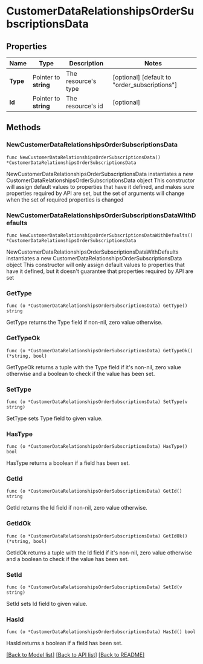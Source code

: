# CustomerDataRelationshipsOrderSubscriptionsData

## Properties

Name | Type | Description | Notes
------------ | ------------- | ------------- | -------------
**Type** | Pointer to **string** | The resource&#39;s type | [optional] [default to "order_subscriptions"]
**Id** | Pointer to **string** | The resource&#39;s id | [optional] 

## Methods

### NewCustomerDataRelationshipsOrderSubscriptionsData

`func NewCustomerDataRelationshipsOrderSubscriptionsData() *CustomerDataRelationshipsOrderSubscriptionsData`

NewCustomerDataRelationshipsOrderSubscriptionsData instantiates a new CustomerDataRelationshipsOrderSubscriptionsData object
This constructor will assign default values to properties that have it defined,
and makes sure properties required by API are set, but the set of arguments
will change when the set of required properties is changed

### NewCustomerDataRelationshipsOrderSubscriptionsDataWithDefaults

`func NewCustomerDataRelationshipsOrderSubscriptionsDataWithDefaults() *CustomerDataRelationshipsOrderSubscriptionsData`

NewCustomerDataRelationshipsOrderSubscriptionsDataWithDefaults instantiates a new CustomerDataRelationshipsOrderSubscriptionsData object
This constructor will only assign default values to properties that have it defined,
but it doesn't guarantee that properties required by API are set

### GetType

`func (o *CustomerDataRelationshipsOrderSubscriptionsData) GetType() string`

GetType returns the Type field if non-nil, zero value otherwise.

### GetTypeOk

`func (o *CustomerDataRelationshipsOrderSubscriptionsData) GetTypeOk() (*string, bool)`

GetTypeOk returns a tuple with the Type field if it's non-nil, zero value otherwise
and a boolean to check if the value has been set.

### SetType

`func (o *CustomerDataRelationshipsOrderSubscriptionsData) SetType(v string)`

SetType sets Type field to given value.

### HasType

`func (o *CustomerDataRelationshipsOrderSubscriptionsData) HasType() bool`

HasType returns a boolean if a field has been set.

### GetId

`func (o *CustomerDataRelationshipsOrderSubscriptionsData) GetId() string`

GetId returns the Id field if non-nil, zero value otherwise.

### GetIdOk

`func (o *CustomerDataRelationshipsOrderSubscriptionsData) GetIdOk() (*string, bool)`

GetIdOk returns a tuple with the Id field if it's non-nil, zero value otherwise
and a boolean to check if the value has been set.

### SetId

`func (o *CustomerDataRelationshipsOrderSubscriptionsData) SetId(v string)`

SetId sets Id field to given value.

### HasId

`func (o *CustomerDataRelationshipsOrderSubscriptionsData) HasId() bool`

HasId returns a boolean if a field has been set.


[[Back to Model list]](../README.md#documentation-for-models) [[Back to API list]](../README.md#documentation-for-api-endpoints) [[Back to README]](../README.md)


